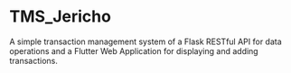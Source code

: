 # TMS_Jericho
A simple transaction management system of a Flask RESTful API for data operations and a Flutter Web Application for displaying and adding transactions.
